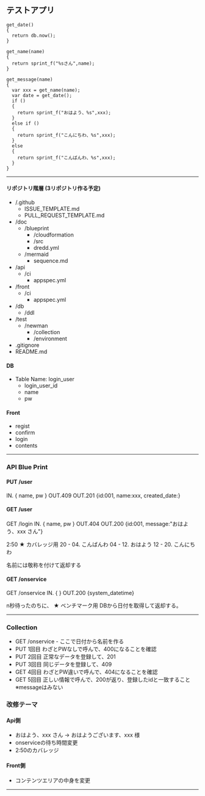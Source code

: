 ## テストアプリ



```
get_date()
{
  return db.now();
}

get_name(name)
{
  return sprint_f("%sさん",name);
}

get_message(name)
{
  var xxx = get_name(name);
  var date = get_date();
  if ()
  {
    return sprint_f("おはよう、%s",xxx);
  }
  else if ()
  {
    return sprint_f("こんにちわ、%s",xxx);
  }
  else
  {
    return sprint_f("こんばんわ、%s",xxx);
  }
}
```

--- 

#### リポジトリ階層 (3リポジトリ作る予定)
- /.github
  - ISSUE_TEMPLATE.md
  - PULL_REQUEST_TEMPLATE.md
- /doc
  - /blueprint
    - /cloudformation
    - /src
    - dredd.yml
  - /mermaid
    - sequence.md
- /api
  - /ci
    - appspec.yml
- /front
  - /ci
    - appspec.yml
- /db
  - /ddl
- /test
  - /newman
    - /collection
    - /environment
- .gitignore
- README.md

#### DB
- Table Name: login_user
  - login_user_id
  - name
  - pw

#### Front
- regist
- confirm
- login
- contents

---

### API Blue Print

#### PUT /user
IN. { name, pw }
OUT.409 
OUT.201 {id:001, name:xxx, created_date:}

#### GET /user
GET /login
IN. { name, pw }
OUT.404
OUT.200 {id:001, message:"おはよう、xxx さん"}

2:50 ★ カバレッジ用
20 - 04. こんばんわ
04 - 12. おはよう
12 - 20. こんにちわ

名前には敬称を付けて返却する

#### GET /onservice
GET /onservice
IN. { }
OUT.200 {system_datetime}

n秒待ったのちに、 ★ ベンチマーク用
DBから日付を取得して返却する。

---

### Collection
- GET /onservice - ここで日付から名前を作る
- PUT 1回目 わざとPWなしで呼んで、400になることを確認 
- PUT 2回目 正常なデータを登録して、201
- PUT 3回目 同じデータを登録して、409
- GET 4回目 わざとPW違いで呼んで、404になることを確認
- GET 5回目 正しい情報で呼んで、200が返り、登録したidと一致すること ※messageはみない

>>>

### 改修テーマ
#### Api側
- おはよう、xxx さん → おはようございます、xxx 様
- onserviceの待ち時間変更
- 2:50のカバレッジ
#### Front側
- コンテンツエリアの中身を変更

---
